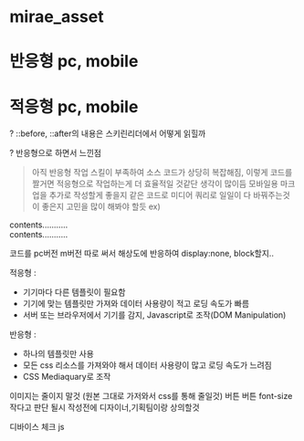 # mirae_asset

# 반응형 pc, mobile
# 적응형 pc, mobile

? ::before, ::after의 내용은 스키린리더에서 어떻게 읽힐까

? 반응형으로 하면서 느낀점
> 아직 반응형 작업 스킬이 부족하여 소스 코드가 상당히 복잡해짐, 이렇게 코드를 짤거면 적응형으로 작업하는게 더 효율적일 것같단 생각이 많이듬
> 모바일용 마크업을 추가로 작성할게 좋을지 같은 코드로 미디어 쿼리로 일일이 다 바꿔주는것이 좋은지 고민을 많이 해봐야 할듯
ex)

<div class="pc-content">
  contents...........
</div>

<div class="m-content">
  contents...........
</div>

코드를 pc버전 m버전 따로 써서 해상도에 반응하여 display:none, block할지..



적응형 :
- 기기마다 다른 템플릿이 필요함
- 기기에 맞는 템플릿만 가져와 데이터 사용량이 적고 로딩 속도가 빠름
- 서버 또는 브라우저에서 기기를 감지, Javascript로 조작(DOM Manipulation)

반응형 :
- 하나의 템플릿만 사용
- 모든 css 리소스를 가져와야 해서 데이터 사용량이 많고 로딩 속도가 느려짐
- CSS Mediaquary로 조작


이미지는 줄이지 말것 (원본 그대로 가저와서 css를 통해 줄일것)
버튼 버튼
font-size 작다고 판단 될시 작성전에 디자이너,기획팀이랑 상의할것

디바이스 체크 js  